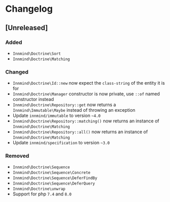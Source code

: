 # Changelog

## [Unreleased]

### Added

- `Innmind\Doctrine\Sort`
- `Innmind\Doctrine\Matching`

### Changed

- `Innmind\Doctrine\Id::new` now expect the `class-string` of the entity it is for
- `Innmind\Doctrine\Manager` constructor is now private, use `::of` named constructor instead
- `Innmind\Doctrine\Repository::get` now returns a `Innmind\Immutable\Maybe` instead of throwing an exception
- Update `innmind/immutable` to version `~4.0`
- `Innmind\Doctrine\Repository::matching()` now returns an instance of `Innmind\Doctrine\Matching`
- `Innmind\Doctrine\Repository::all()` now returns an instance of `Innmind\Doctrine\Matching`
- Update `innmind/specification` to version `~3.0`

### Removed

- `Innmind\Doctrine\Sequence`
- `Innmind\Doctrine\Sequence\Concrete`
- `Innmind\Doctrine\Sequence\DeferFindBy`
- `Innmind\Doctrine\Sequence\DeferQuery`
- `Innmind\Doctrine\unwrap`
- Support for php `7.4` and `8.0`
